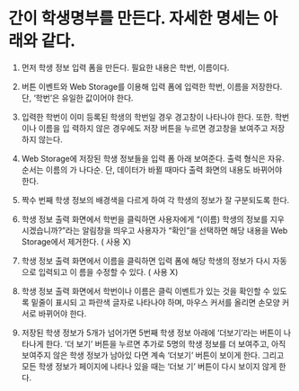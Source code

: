 # 간이 학생명부를 만든다. 자세한 명세는 아래와 같다.

1) 먼저 학생 정보 입력 폼을 만든다. 필요한 내용은 학번, 이름이다.
  
2) 버튼 이벤트와 Web Storage를 이용해 입력 폼에 입력한 학번, 이름을 저장한다. 단, ‘학번’은 유일한 
값이어야 한다.

3) 입력한 학번이 이미 등록된 학생의 학번일 경우 경고창이 나타나야 한다. 또한. 학번이나 이름을 입
력하지 않은 경우에도 저장 버튼을 누르면 경고창을 보여주고 저장하지 않는다.

4) Web Storage에 저장된 학생 정보들을 입력 폼 아래 보여준다. 출력 형식은 자유. 순서는 이름의 가
나다순. 단, 데이터가 바뀔 때마다 출력 화면의 내용도 바뀌어야 한다.

5) 짝수 번째 학생 정보의 배경색을 다르게 하여 각 학생의 정보가 잘 구분되도록 한다.

6) 학생 정보 출력 화면에서 학번을 클릭하면 사용자에게 “(이름) 학생의 정보를 지우시겠습니까?”라는 
알림창을 띄우고 사용자가 “확인”을 선택하면 해당 내용을 Web Storage에서 제거한다. (<a> 사용 X)

7) 학생 정보 출력 화면에서 이름을 클릭하면 입력 폼에 해당 학생의 정보가 다시 자동으로 입력되고 이
름을 수정할 수 있다. (<a> 사용 X)

8) 학생 정보 출력 화면에서 학번이나 이름은 클릭 이벤트가 있는 것을 확인할 수 있도록 밑줄이 표시되
고 파란색 글자로 나타나야 하며, 마우스 커서를 올리면 손모양 커서로 바뀌어야 한다.

9) 저장된 학생 정보가 5개가 넘어가면 5번째 학생 정보 아래에 ‘더보기’라는 버튼이 나타나게 한다. ‘더
보기’ 버튼을 누르면 추가로 5명의 학생 정보를 더 보여주고, 아직 보여주지 않은 학생 정보가 남아있
다면 계속 ‘더보기’ 버튼이 보이게 한다. 그리고 모든 학생 정보가 페이지에 나타나 있을 때는 ‘더보
기’ 버튼이 다시 보이지 않게 한다.
